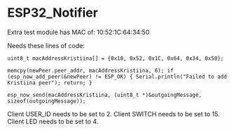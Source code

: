 # ESP32_Notifier

Extra test module has MAC of: 10:52:1C:64:34:50

Needs these lines of code:

`uint8_t macAddressKristiina[] = {0x10, 0x52, 0x1C, 0x64, 0x34, 0x50};`

`memcpy(newPeer.peer_addr, macAddressKristiina, 6);
  if (esp_now_add_peer(&newPeer) != ESP_OK)
  {
    Serial.println("Failed to add Kristiina peer");
    return;
  }`

`esp_now_send(macAddressKristiina, (uint8_t *)&outgoingMessage, sizeof(outgoingMessage));`

Client USER_ID needs to be set to 2.
Client SWITCH needs to be set to 15.
Client LED needs to be set to 4.
